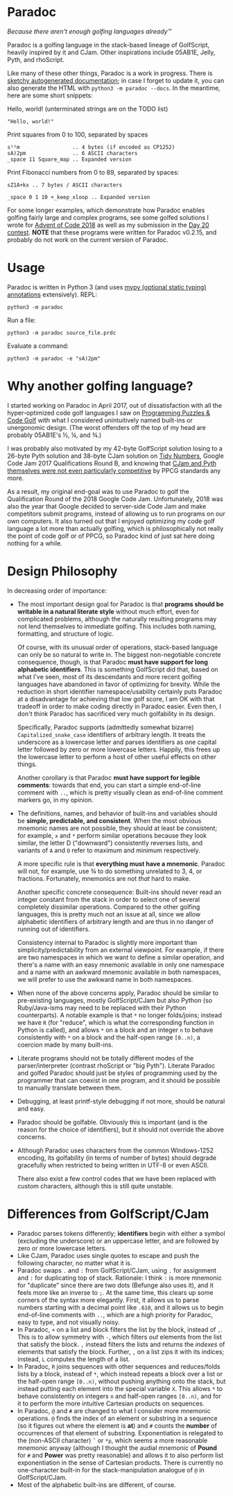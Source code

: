 Paradoc
=======

*Because there aren't enough golfing languages already™*

Paradoc is a golfing language in the stack-based lineage of GolfScript, heavily inspired by it and CJam. Other inspirations include 05AB1E, Jelly, Pyth, and rhoScript.

Like many of these other things, Paradoc is a work in progress. There is [sketchy autogenerated documentation](https://betaveros.github.io/paradoc/); in case I forget to update it, you can also generate the HTML with `python3 -m paradoc --docs`. In the meantime, here are some short snippets:

Hello, world! (unterminated strings are on the TODO list)

    "Hello, world!"

Print squares from 0 to 100, separated by spaces

    s¹²m                 .. 4 bytes (if encoded as CP1252)
    sA)2pm               .. 6 ASCII characters
    _space 11 Square_map .. Expanded version

Print Fibonacci numbers from 0 to 89, separated by spaces:

    sZ1A+kx .. 7 bytes / ASCII characters

    _space 0 1 10 +_keep_xloop .. Expanded version

For some longer examples, which demonstrate how Paradoc enables golfing fairly large and complex programs, see some golfed solutions I wrote for [Advent of Code 2018](https://github.com/betaveros/advent-of-code-golf-2018) as well as my submission in the [Day 20 contest](https://blog.h25.io/Advent-of-Golf-2018/). **NOTE** that these programs were written for Paradoc v0.2.15, and probably do not work on the current version of Paradoc.

Usage
=====

Paradoc is written in Python 3 (and uses [mypy (optional static typing) annotations](http://mypy-lang.org/) extensively). REPL:

    python3 -m paradoc

Run a file:

    python3 -m paradoc source_file.prdc

Evaluate a command:

    python3 -m paradoc -e "sA)2pm"

Why another golfing language?
=============================

I started working on Paradoc in April 2017, out of dissatisfaction with all the hyper-optimized code golf languages I saw on [Programming Puzzles & Code Golf](https://codegolf.stackexchange.com/) with what I considered unintuitively named built-ins or unergonomic design. (The worst offenders off the top of my head are probably 05AB1E's ½, ¼, and ¾.)

I was probably also motivated by my 42-byte GolfScript solution losing to a 26-byte Pyth solution and 38-byte CJam solution on [Tidy Numbers](https://www.go-hero.net/jam/17/problems/0/2#by-language), Google Code Jam 2017 Qualifications Round B, and knowing that [CJam and Pyth themselves were not even particularly competitive](https://codegolf.meta.stackexchange.com/questions/16561/what-happened-to-languages-like-cjam-and-pyth?cb=1) by PPCG standards any more.

As a result, my original end-goal was to use Paradoc to golf the Qualification Round of the 2018 Google Code Jam. Unfortunately, 2018 was also the year that Google decided to server-side Code Jam and make competitors submit programs, instead of allowing us to run programs on our own computers. It also turned out that I enjoyed optimizing my code golf language a lot more than actually golfing, which is philosophically not really the point of code golf or of PPCG, so Paradoc kind of just sat here doing nothing for a while.

Design Philosophy
=================

In decreasing order of importance:

- The most important design goal for Paradoc is that **programs should be writable in a natural literate style** without much effort, even for complicated problems, although the naturally resulting programs may not lend themselves to immediate golfing. This includes both naming, formatting, and structure of logic.

  Of course, with its unusual order of operations, stack-based language can only be so natural to write in. The biggest non-negotiable concrete consequence, though, is that Paradoc **must have support for long alphabetic identifiers**. This is something GolfScript did that, based on what I've seen, most of its descendants and more recent golfing languages have abandoned in favor of optimizing for brevity. While the reduction in short identifier namespace/usability certainly puts Paradoc at a disadvantage for achieving that low golf score, I am OK with that tradeoff in order to make coding directly in Paradoc easier. Even then, I don't think Paradoc has sacrificed very much golfability in its design.

  Specifically, Paradoc supports (admittedly somewhat bizarre) `Capitalized_snake_case` identifiers of arbitrary length. It treats the underscore as a lowercase letter and parses identifiers as one capital letter followed by zero or more lowercase letters. Happily, this frees up the lowercase letter to perform a host of other useful effects on other things.

  Another corollary is that Paradoc **must have support for legible comments**: towards that end, you can start a simple end-of-line comment with `..`, which is pretty visually clean as end-of-line comment markers go, in my opinion.
- The definitions, names, and behavior of built-ins and variables should be **simple, predictable, and consistent**. When the most obvious mnemonic names are not possible, they should at least be consistent; for example, `x` and `*` perform similar operations because they look similar, the letter D ("downward") consistently reverses lists, and variants of `A` and `O` refer to maximum and minimum respectively.

  A more specific rule is that **everything must have a mnemonic**. Paradoc will not, for example, use ¾ to do something unrelated to 3, 4, or fractions. Fortunately, mnemonics are not *that* hard to make.

  Another specific concrete consequence: Built-ins should never read an integer constant from the stack in order to select one of several completely dissimilar operations. Compared to the other golfing languages, this is pretty much not an issue at all, since we allow alphabetic identifiers of arbitrary length and are thus in no danger of running out of identifiers.

  Consistency internal to Paradoc is slightly more important than simplicity/predictability from an external viewpoint. For example, if there are two namespaces in which we want to define a similar operation, and there's a name with an easy mnemonic available in only one namespace and a name with an awkward mnemonic available in both namespaces, we will prefer to use the awkward name in both namespaces.

- When none of the above concerns apply, Paradoc should be similar to pre-existing languages, mostly GolfScript/CJam but also Python (so Ruby/Java-isms may need to be replaced with their Python counterparts). A notable example is that `*` no longer folds/joins; instead we have `R` (for "reduce", which is what the corresponding function in Python is called), and allows `*` on a block and an integer `n` to behave consistently with `*` on a block and the half-open range `[0..n)`, a coercion made by many built-ins.
- Literate programs should not be totally different modes of the parser/interpreter (contrast rhoScript or "big Pyth"). Literate Paradoc and golfed Paradoc should just be styles of programming used by the programmer that can coexist in one program, and it should be possible to manually translate between them.
- Debugging, at least printf-style debugging if not more, should be natural and easy.
- Paradoc should be golfable. Obviously this is important (and is the reason for the choice of identifiers), but it should not override the above concerns.
- Although Paradoc uses characters from the common Windows-1252 encoding, its golfability (in terms of number of bytes) should degrade gracefully when restricted to being written in UTF-8 or even ASCII.

  There also exist a few control codes that we have been replaced with custom characters, although this is still quite unstable.

Differences from GolfScript/CJam
================================

- Paradoc parses tokens differently; **identifiers** begin with either a symbol (excluding the underscore) or an uppercase letter, and are followed by zero or more lowercase letters.
- Like CJam, Paradoc uses single quotes to escape and push the following character, no matter what it is.
- Paradoc swaps `.` and `:` from GolfScript/CJam, using `.` for assignment and `:` for duplicating top of stack. Rationale: I think `:` is more mnemonic for "duplicate" since there are two dots (Befunge also uses it), and it feels more like an inverse to `;`. At the same time, this clears up some corners of the syntax more elegantly. First, it allows us to parse numbers starting with a decimal point like `.618`, and it allows us to begin end-of-line comments with `..`, which are a high priority for Paradoc, easy to type, and not visually noisy.
- In Paradoc, `+` on a list and block filters the list by the block, instead of `,`. This is to allow symmetry with `-`, which filters *out* elements from the list that satisfy the block. `,` instead filters the lists and returns the *indexes* of elements that satisfy the block. Further, `,` on a list zips it with its indices; instead, `L` computes the length of a list.
- In Paradoc, `R` joins sequences with other sequences and reduces/folds lists by a block, instead of `*`, which instead repeats a block over a list or the half-open range `[0..n)`, without pushing anything onto the stack, but instead putting each element into the special variable `X`. This allows `*` to behave consistently on integers `n` and half-open ranges `[0..n)`, and for it to perform the more intuitive Cartesian products on sequences.
- In Paradoc, `@` and `#` are changed to what I consider more mnemonic operations. `@` finds the index of an element or substring in a sequence (so it figures out where the element is **at**) and `#` counts the **number** of occurrences of that element of substring. Exponentiation is relegated to the (non-ASCII character) `ˆ` or `*p`, which seems a more reasonable mnemonic anyway (although I thought the audial mnemonic of **Pound** for `#` and **Power** was pretty reasonable) and allows it to also perform list exponentiation in the sense of Cartesian products. There is currently no one-character built-in for the stack-manipulation analogue of `@` in GolfScript/CJam.
- Most of the alphabetic built-ins are different, of course.
